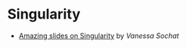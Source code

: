 Singularity
===






- [Amazing slides on Singularity](https://docs.google.com/presentation/d/14-iKKUpGJC_1qpVFVUyUaitc8xFSw9Rp3v_UE9IGgjM/pub?start=false&loop=false&delayms=3000#slide=id.g1c1cec989b_0_154) by *Vanessa Sochat*